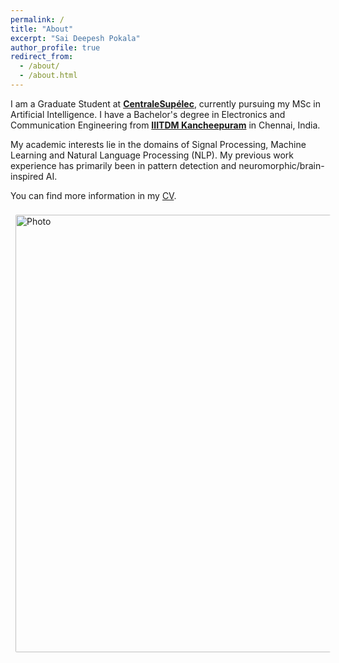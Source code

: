 ```yaml
---
permalink: /
title: "About"
excerpt: "Sai Deepesh Pokala"
author_profile: true
redirect_from:
  - /about/
  - /about.html
---
```


I am a Graduate Student at [**CentraleSupélec**](https://www.centralesupelec.fr/en), currently pursuing my MSc in Artificial Intelligence. I have a Bachelor's degree in Electronics and Communication Engineering from [**IIITDM Kancheepuram**](https://www.iiitdm.ac.in) in Chennai, India.

My academic interests lie in the domains of Signal Processing, Machine Learning and Natural Language Processing (NLP). My previous work experience has primarily been in pattern detection and neuromorphic/brain-inspired AI.

You can find more information in my [CV](https://saideepesh.github.io/files/PSD_CV_November_2020.pdf).

<img align="middle" src="https://saideepesh.github.io/files/Deepesh_Prague.jpeg?raw=true" alt="Photo" style="width: 700px; border-radius: 10px; padding: 8px 8px 8px 8px"/>
